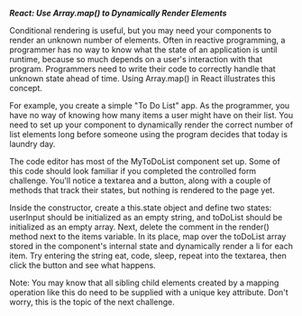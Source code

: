 ***React: Use Array.map() to Dynamically Render Elements***

Conditional rendering is useful, but you may need your components to render an unknown number of elements. Often in reactive programming, a programmer has no way to know what the state of an application is until runtime, because so much depends on a user's interaction with that program. Programmers need to write their code to correctly handle that unknown state ahead of time. Using Array.map() in React illustrates this concept.

For example, you create a simple "To Do List" app. As the programmer, you have no way of knowing how many items a user might have on their list. You need to set up your component to dynamically render the correct number of list elements long before someone using the program decides that today is laundry day.


The code editor has most of the MyToDoList component set up. Some of this code should look familiar if you completed the controlled form challenge. You'll notice a textarea and a button, along with a couple of methods that track their states, but nothing is rendered to the page yet.

Inside the constructor, create a this.state object and define two states: userInput should be initialized as an empty string, and toDoList should be initialized as an empty array. Next, delete the comment in the render() method next to the items variable. In its place, map over the toDoList array stored in the component's internal state and dynamically render a li for each item. Try entering the string eat, code, sleep, repeat into the textarea, then click the button and see what happens.

Note: You may know that all sibling child elements created by a mapping operation like this do need to be supplied with a unique key attribute. Don't worry, this is the topic of the next challenge.

